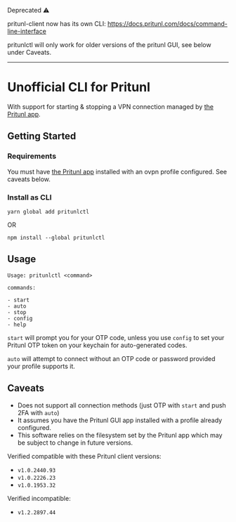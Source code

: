 Deprecated :warning:

pritunl-client now has its own CLI: https://docs.pritunl.com/docs/command-line-interface

pritunlctl will only work for older versions of the pritunl GUI, see below under Caveats.

---

# Unofficial CLI for Pritunl

With support for starting & stopping a VPN connection managed by [the Pritunl app](https://client.pritunl.com/).

## Getting Started

### Requirements

You must have [the Pritunl app](https://client.pritunl.com/) installed with an ovpn profile configured. See caveats below. 

### Install as CLI

`yarn global add pritunlctl`

OR

`npm install --global pritunlctl`

## Usage

```
Usage: pritunlctl <command>

commands:

- start
- auto
- stop
- config
- help
```

`start` will prompt you for your OTP code, unless you use `config` to set your Pritunl OTP token on your keychain for auto-generated codes.

`auto` will attempt to connect without an OTP code or password provided your profile supports it.

## Caveats

* Does not support all connection methods (just OTP with `start` and push 2FA with `auto`)
* It assumes you have the Pritunl GUI app installed with a profile already configured.
* This software relies on the filesystem set by the Pritunl app which may be subject to change in future versions.

Verified compatible with these Pritunl client versions:

* `v1.0.2440.93`
* `v1.0.2226.23`
* `v1.0.1953.32`

Verified incompatible:

* `v1.2.2897.44`
